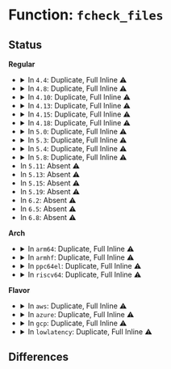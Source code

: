 # Function: <code>fcheck_files</code>

## Status
<b>Regular</b>
<ul>
<li>
<details>
<summary>In <code>4.4</code>: Duplicate, Full Inline ⚠️</summary>

**Collision:** Static Duplication

**Inline:** Full

**Transformation:** False

**Instances:**

```
In kernel/kcmp.c (ffffffff810e973f)
Location: include/linux/fdtable.h:89
Inline: True
Inline callers:
  - kernel/kcmp.c:get_file_raw_ptr
```
```
In fs/file.c (ffffffff81229c26)
Location: include/linux/fdtable.h:89
Inline: True
Inline callers:
  - fs/file.c:__fget
  - fs/file.c:SyS_dup2
  - fs/file.c:SyS_dup2
```
```
In fs/notify/dnotify/dnotify.c (ffffffff8125153a)
Location: include/linux/fdtable.h:89
Inline: True
Inline callers:
  - fs/notify/dnotify/dnotify.c:fcntl_dirnotify
```
```
In fs/locks.c (ffffffff81262d2d)
Location: include/linux/fdtable.h:89
Inline: True
Inline callers:
  - fs/locks.c:fcntl_setlk
```
```
In fs/proc/fd.c (ffffffff812815b6)
Location: include/linux/fdtable.h:89
Inline: True
Inline callers:
  - fs/proc/fd.c:proc_readfd_common
  - fs/proc/fd.c:proc_fd_link
  - fs/proc/fd.c:seq_show
  - fs/proc/fd.c:tid_fd_revalidate
```
</details>
</li>
<li>
<details>
<summary>In <code>4.8</code>: Duplicate, Full Inline ⚠️</summary>

**Collision:** Static Duplication

**Inline:** Full

**Transformation:** False

**Instances:**

```
In kernel/kcmp.c (ffffffff810f049f)
Location: include/linux/fdtable.h:89
Inline: True
Inline callers:
  - kernel/kcmp.c:get_file_raw_ptr
```
```
In fs/file.c (ffffffff81253644)
Location: include/linux/fdtable.h:89
Inline: True
Inline callers:
  - fs/file.c:SyS_dup2
  - fs/file.c:SyS_dup2
  - fs/file.c:__fget
```
```
In fs/notify/dnotify/dnotify.c (ffffffff81279d38)
Location: include/linux/fdtable.h:89
Inline: True
Inline callers:
  - fs/notify/dnotify/dnotify.c:fcntl_dirnotify
```
```
In fs/locks.c (ffffffff8128efdc)
Location: include/linux/fdtable.h:89
Inline: True
Inline callers:
  - fs/locks.c:fcntl_setlk
```
```
In fs/proc/fd.c (ffffffff812ae675)
Location: include/linux/fdtable.h:89
Inline: True
Inline callers:
  - fs/proc/fd.c:proc_readfd_common
  - fs/proc/fd.c:proc_fd_link
  - fs/proc/fd.c:tid_fd_revalidate
  - fs/proc/fd.c:seq_show
```
</details>
</li>
<li>
<details>
<summary>In <code>4.10</code>: Duplicate, Full Inline ⚠️</summary>

**Collision:** Static Duplication

**Inline:** Full

**Transformation:** False

**Instances:**

```
In kernel/kcmp.c (ffffffff810f75ff)
Location: include/linux/fdtable.h:89
Inline: True
Inline callers:
  - kernel/kcmp.c:get_file_raw_ptr
```
```
In fs/file.c (ffffffff81266894)
Location: include/linux/fdtable.h:89
Inline: True
Inline callers:
  - fs/file.c:SyS_dup2
  - fs/file.c:SyS_dup2
  - fs/file.c:__fget
```
```
In fs/notify/dnotify/dnotify.c (ffffffff8128d8e8)
Location: include/linux/fdtable.h:89
Inline: True
Inline callers:
  - fs/notify/dnotify/dnotify.c:fcntl_dirnotify
```
```
In fs/locks.c (ffffffff812a3f90)
Location: include/linux/fdtable.h:89
Inline: True
Inline callers:
  - fs/locks.c:fcntl_setlk
```
```
In fs/proc/fd.c (ffffffff812c4055)
Location: include/linux/fdtable.h:89
Inline: True
Inline callers:
  - fs/proc/fd.c:proc_readfd_common
  - fs/proc/fd.c:proc_fd_link
  - fs/proc/fd.c:tid_fd_revalidate
  - fs/proc/fd.c:seq_show
```
</details>
</li>
<li>
<details>
<summary>In <code>4.13</code>: Duplicate, Full Inline ⚠️</summary>

**Collision:** Static Duplication

**Inline:** Full

**Transformation:** False

**Instances:**

```
In kernel/kcmp.c (ffffffff810f9756)
Location: include/linux/fdtable.h:89
Inline: True
Inline callers:
  - kernel/kcmp.c:SyS_kcmp
  - kernel/kcmp.c:get_file_raw_ptr
```
```
In fs/file.c (ffffffff8127407b)
Location: include/linux/fdtable.h:89
Inline: True
Inline callers:
  - fs/file.c:SyS_dup2
  - fs/file.c:SyS_dup2
  - fs/file.c:__fget
```
```
In fs/notify/dnotify/dnotify.c (ffffffff8129a82f)
Location: include/linux/fdtable.h:89
Inline: True
Inline callers:
  - fs/notify/dnotify/dnotify.c:fcntl_dirnotify
```
```
In fs/locks.c (ffffffff812b2bbc)
Location: include/linux/fdtable.h:89
Inline: True
Inline callers:
  - fs/locks.c:fcntl_setlk
```
```
In fs/proc/fd.c (ffffffff812d1464)
Location: include/linux/fdtable.h:89
Inline: True
Inline callers:
  - fs/proc/fd.c:proc_readfd_common
  - fs/proc/fd.c:proc_fd_link
  - fs/proc/fd.c:tid_fd_revalidate
  - fs/proc/fd.c:seq_show
```
</details>
</li>
<li>
<details>
<summary>In <code>4.15</code>: Duplicate, Full Inline ⚠️</summary>

**Collision:** Static Duplication

**Inline:** Full

**Transformation:** False

**Instances:**

```
In kernel/kcmp.c (ffffffff811041db)
Location: include/linux/fdtable.h:93
Inline: True
Inline callers:
  - kernel/kcmp.c:SyS_kcmp
  - kernel/kcmp.c:get_file_raw_ptr
```
```
In fs/file.c (ffffffff8129695c)
Location: include/linux/fdtable.h:93
Inline: True
Inline callers:
  - fs/file.c:SyS_dup2
  - fs/file.c:SyS_dup2
  - fs/file.c:__fget
```
```
In fs/notify/dnotify/dnotify.c (ffffffff812bdc0f)
Location: include/linux/fdtable.h:93
Inline: True
Inline callers:
  - fs/notify/dnotify/dnotify.c:fcntl_dirnotify
```
```
In fs/locks.c (ffffffff812d6652)
Location: include/linux/fdtable.h:93
Inline: True
Inline callers:
  - fs/locks.c:fcntl_setlk
```
```
In fs/proc/fd.c (ffffffff812f5c54)
Location: include/linux/fdtable.h:93
Inline: True
Inline callers:
  - fs/proc/fd.c:proc_readfd_common
  - fs/proc/fd.c:proc_fd_link
  - fs/proc/fd.c:tid_fd_revalidate
  - fs/proc/fd.c:seq_show
```
</details>
</li>
<li>
<details>
<summary>In <code>4.18</code>: Duplicate, Full Inline ⚠️</summary>

**Collision:** Static Duplication

**Inline:** Full

**Transformation:** False

**Instances:**

```
In kernel/kcmp.c (ffffffff8110e9cb)
Location: include/linux/fdtable.h:93
Inline: True
Inline callers:
  - kernel/kcmp.c:kcmp_epoll_target
  - kernel/kcmp.c:get_file_raw_ptr
```
```
In kernel/bpf/syscall.c (ffffffff811b38e1)
Location: include/linux/fdtable.h:93
Inline: True
Inline callers:
  - kernel/bpf/syscall.c:bpf_task_fd_query
```
```
In fs/file.c (ffffffff812bc100)
Location: include/linux/fdtable.h:93
Inline: True
Inline callers:
  - fs/file.c:__ia32_sys_dup2
  - fs/file.c:__x64_sys_dup2
  - fs/file.c:ksys_dup3
  - fs/file.c:__fget
```
```
In fs/notify/dnotify/dnotify.c (ffffffff812e68a9)
Location: include/linux/fdtable.h:93
Inline: True
Inline callers:
  - fs/notify/dnotify/dnotify.c:fcntl_dirnotify
```
```
In fs/locks.c (ffffffff8130120d)
Location: include/linux/fdtable.h:93
Inline: True
Inline callers:
  - fs/locks.c:fcntl_setlk
```
```
In fs/proc/fd.c (ffffffff813234d4)
Location: include/linux/fdtable.h:93
Inline: True
Inline callers:
  - fs/proc/fd.c:proc_readfd_common
  - fs/proc/fd.c:proc_fd_link
  - fs/proc/fd.c:tid_fd_mode
  - fs/proc/fd.c:seq_show
```
</details>
</li>
<li>
<details>
<summary>In <code>5.0</code>: Duplicate, Full Inline ⚠️</summary>

**Collision:** Static Duplication

**Inline:** Full

**Transformation:** False

**Instances:**

```
In kernel/kcmp.c (ffffffff81119f4b)
Location: include/linux/fdtable.h:93
Inline: True
Inline callers:
  - kernel/kcmp.c:kcmp_epoll_target
  - kernel/kcmp.c:get_file_raw_ptr
```
```
In kernel/bpf/syscall.c (ffffffff811c456e)
Location: include/linux/fdtable.h:93
Inline: True
Inline callers:
  - kernel/bpf/syscall.c:__do_sys_bpf
```
```
In fs/file.c (ffffffff812d12f0)
Location: include/linux/fdtable.h:93
Inline: True
Inline callers:
  - fs/file.c:__ia32_sys_dup2
  - fs/file.c:__x64_sys_dup2
  - fs/file.c:ksys_dup3
  - fs/file.c:__fget
```
```
In fs/notify/dnotify/dnotify.c (ffffffff812fb43c)
Location: include/linux/fdtable.h:93
Inline: True
Inline callers:
  - fs/notify/dnotify/dnotify.c:fcntl_dirnotify
```
```
In fs/locks.c (ffffffff81316cfb)
Location: include/linux/fdtable.h:93
Inline: True
Inline callers:
  - fs/locks.c:fcntl_setlk
```
```
In fs/proc/fd.c (ffffffff8133a3f4)
Location: include/linux/fdtable.h:93
Inline: True
Inline callers:
  - fs/proc/fd.c:proc_readfd_common
  - fs/proc/fd.c:proc_fd_link
  - fs/proc/fd.c:tid_fd_mode
  - fs/proc/fd.c:seq_show
```
</details>
</li>
<li>
<details>
<summary>In <code>5.3</code>: Duplicate, Full Inline ⚠️</summary>

**Collision:** Static Duplication

**Inline:** Full

**Transformation:** False

**Instances:**

```
In kernel/kcmp.c (ffffffff81124bc9)
Location: include/linux/fdtable.h:93
Inline: True
Inline callers:
  - kernel/kcmp.c:__do_sys_kcmp
  - kernel/kcmp.c:get_file_raw_ptr
```
```
In kernel/bpf/syscall.c (ffffffff811d60bd)
Location: include/linux/fdtable.h:93
Inline: True
Inline callers:
  - kernel/bpf/syscall.c:__do_sys_bpf
```
```
In fs/file.c (ffffffff812ee310)
Location: include/linux/fdtable.h:93
Inline: True
Inline callers:
  - fs/file.c:__ia32_sys_dup2
  - fs/file.c:__x64_sys_dup2
  - fs/file.c:ksys_dup3
  - fs/file.c:__fget
```
```
In fs/notify/dnotify/dnotify.c (ffffffff8131bd23)
Location: include/linux/fdtable.h:93
Inline: True
Inline callers:
  - fs/notify/dnotify/dnotify.c:fcntl_dirnotify
```
```
In fs/locks.c (ffffffff8133e58b)
Location: include/linux/fdtable.h:93
Inline: True
Inline callers:
  - fs/locks.c:fcntl_setlk
```
```
In fs/proc/fd.c (ffffffff81362594)
Location: include/linux/fdtable.h:93
Inline: True
Inline callers:
  - fs/proc/fd.c:proc_readfd_common
  - fs/proc/fd.c:proc_fd_link
  - fs/proc/fd.c:tid_fd_mode
  - fs/proc/fd.c:seq_show
```
</details>
</li>
<li>
<details>
<summary>In <code>5.4</code>: Duplicate, Full Inline ⚠️</summary>

**Collision:** Static Duplication

**Inline:** Full

**Transformation:** False

**Instances:**

```
In kernel/kcmp.c (ffffffff81130b89)
Location: include/linux/fdtable.h:93
Inline: True
Inline callers:
  - kernel/kcmp.c:__do_sys_kcmp
  - kernel/kcmp.c:get_file_raw_ptr
```
```
In kernel/bpf/syscall.c (ffffffff811e2063)
Location: include/linux/fdtable.h:93
Inline: True
Inline callers:
  - kernel/bpf/syscall.c:__do_sys_bpf
```
```
In fs/file.c (ffffffff812ffdd0)
Location: include/linux/fdtable.h:93
Inline: True
Inline callers:
  - fs/file.c:__ia32_sys_dup2
  - fs/file.c:__x64_sys_dup2
  - fs/file.c:ksys_dup3
  - fs/file.c:__fget
```
```
In fs/notify/dnotify/dnotify.c (ffffffff8132eb0c)
Location: include/linux/fdtable.h:93
Inline: True
Inline callers:
  - fs/notify/dnotify/dnotify.c:fcntl_dirnotify
```
```
In fs/locks.c (ffffffff81356b7b)
Location: include/linux/fdtable.h:93
Inline: True
Inline callers:
  - fs/locks.c:fcntl_setlk
```
```
In fs/proc/fd.c (ffffffff8137a7f4)
Location: include/linux/fdtable.h:93
Inline: True
Inline callers:
  - fs/proc/fd.c:proc_readfd_common
  - fs/proc/fd.c:proc_fd_link
  - fs/proc/fd.c:tid_fd_mode
  - fs/proc/fd.c:seq_show
```
</details>
</li>
<li>
<details>
<summary>In <code>5.8</code>: Duplicate, Full Inline ⚠️</summary>

**Collision:** Static Duplication

**Inline:** Full

**Transformation:** False

**Instances:**

```
In kernel/kcmp.c (ffffffff8113fc1a)
Location: include/linux/fdtable.h:93
Inline: True
Inline callers:
  - kernel/kcmp.c:kcmp_epoll_target
  - kernel/kcmp.c:get_file_raw_ptr
```
```
In kernel/bpf/syscall.c (ffffffff811fc757)
Location: include/linux/fdtable.h:93
Inline: True
Inline callers:
  - kernel/bpf/syscall.c:bpf_task_fd_query
```
```
In kernel/bpf/task_iter.c (ffffffff812166c8)
Location: include/linux/fdtable.h:93
Inline: True
Inline callers:
  - kernel/bpf/task_iter.c:task_file_seq_get_next
```
```
In fs/file.c (ffffffff81338f10)
Location: include/linux/fdtable.h:93
Inline: True
Inline callers:
  - fs/file.c:__ia32_sys_dup2
  - fs/file.c:__x64_sys_dup2
  - fs/file.c:ksys_dup3
  - fs/file.c:__fget_files
```
```
In fs/notify/dnotify/dnotify.c (ffffffff813689d5)
Location: include/linux/fdtable.h:93
Inline: True
Inline callers:
  - fs/notify/dnotify/dnotify.c:fcntl_dirnotify
```
```
In fs/io_uring.c (ffffffff8137fde5)
Location: include/linux/fdtable.h:93
Inline: True
Inline callers:
  - fs/io_uring.c:io_grab_files
```
```
In fs/locks.c (ffffffff8139df2c)
Location: include/linux/fdtable.h:93
Inline: True
Inline callers:
  - fs/locks.c:fcntl_setlk
```
```
In fs/proc/fd.c (ffffffff813c3bf7)
Location: include/linux/fdtable.h:93
Inline: True
Inline callers:
  - fs/proc/fd.c:proc_readfd_common
  - fs/proc/fd.c:proc_fd_link
  - fs/proc/fd.c:tid_fd_mode
  - fs/proc/fd.c:seq_show
```
</details>
</li>
<li>
In <code>5.11</code>: Absent ⚠️
</li>
<li>
In <code>5.13</code>: Absent ⚠️
</li>
<li>
In <code>5.15</code>: Absent ⚠️
</li>
<li>
In <code>5.19</code>: Absent ⚠️
</li>
<li>
In <code>6.2</code>: Absent ⚠️
</li>
<li>
In <code>6.5</code>: Absent ⚠️
</li>
<li>
In <code>6.8</code>: Absent ⚠️
</li>
</ul>
<b>Arch</b>
<ul>
<li>
<details>
<summary>In <code>arm64</code>: Duplicate, Full Inline ⚠️</summary>

**Collision:** Static Duplication

**Inline:** Full

**Transformation:** False

**Instances:**

```
In kernel/kcmp.c (ffff800010197acc)
Location: include/linux/fdtable.h:93
Inline: True
Inline callers:
  - kernel/kcmp.c:kcmp_epoll_target
  - kernel/kcmp.c:get_file_raw_ptr
```
```
In kernel/bpf/syscall.c (ffff80001026579c)
Location: include/linux/fdtable.h:93
Inline: True
Inline callers:
  - kernel/bpf/syscall.c:__do_sys_bpf
```
```
In fs/file.c (ffff8000103b195c)
Location: include/linux/fdtable.h:93
Inline: True
Inline callers:
  - fs/file.c:__arm64_sys_dup2
  - fs/file.c:ksys_dup3
  - fs/file.c:__fget
```
```
In fs/notify/dnotify/dnotify.c (ffff8000103eb51c)
Location: include/linux/fdtable.h:93
Inline: True
Inline callers:
  - fs/notify/dnotify/dnotify.c:fcntl_dirnotify
```
```
In fs/locks.c (ffff800010419688)
Location: include/linux/fdtable.h:93
Inline: True
Inline callers:
  - fs/locks.c:fcntl_setlk
```
```
In fs/proc/fd.c (ffff800010446ac0)
Location: include/linux/fdtable.h:93
Inline: True
Inline callers:
  - fs/proc/fd.c:proc_readfd_common
  - fs/proc/fd.c:proc_fd_link
  - fs/proc/fd.c:tid_fd_mode
  - fs/proc/fd.c:seq_show
```
</details>
</li>
<li>
<details>
<summary>In <code>armhf</code>: Duplicate, Full Inline ⚠️</summary>

**Collision:** Static Duplication

**Inline:** Full

**Transformation:** False

**Instances:**

```
In kernel/kcmp.c (c03e2de8)
Location: include/linux/fdtable.h:93
Inline: True
Inline callers:
  - kernel/kcmp.c:__se_sys_kcmp
  - kernel/kcmp.c:get_file_raw_ptr
```
```
In kernel/bpf/syscall.c (c0493984)
Location: include/linux/fdtable.h:93
Inline: True
Inline callers:
  - kernel/bpf/syscall.c:bpf_task_fd_query
```
```
In fs/file.c (c0591b94)
Location: include/linux/fdtable.h:93
Inline: True
Inline callers:
  - fs/file.c:__se_sys_dup2
  - fs/file.c:ksys_dup3
  - fs/file.c:__fget
```
```
In fs/notify/dnotify/dnotify.c (c05c2528)
Location: include/linux/fdtable.h:93
Inline: True
Inline callers:
  - fs/notify/dnotify/dnotify.c:fcntl_dirnotify
```
```
In fs/locks.c (c05e5b90)
Location: include/linux/fdtable.h:93
Inline: True
Inline callers:
  - fs/locks.c:fcntl_setlk64
  - fs/locks.c:fcntl_setlk
```
```
In fs/proc/fd.c (c060bc98)
Location: include/linux/fdtable.h:93
Inline: True
Inline callers:
  - fs/proc/fd.c:proc_readfd_common
  - fs/proc/fd.c:proc_fd_link
  - fs/proc/fd.c:tid_fd_mode
  - fs/proc/fd.c:seq_show
```
</details>
</li>
<li>
<details>
<summary>In <code>ppc64el</code>: Duplicate, Full Inline ⚠️</summary>

**Collision:** Static Duplication

**Inline:** Full

**Transformation:** False

**Instances:**

```
In kernel/kcmp.c (c0000000001f7ccc)
Location: include/linux/fdtable.h:93
Inline: True
Inline callers:
  - kernel/kcmp.c:__se_sys_kcmp
  - kernel/kcmp.c:get_file_raw_ptr
```
```
In kernel/bpf/syscall.c (c00000000030a2bc)
Location: include/linux/fdtable.h:93
Inline: True
Inline callers:
  - kernel/bpf/syscall.c:__do_sys_bpf
```
```
In fs/file.c (c0000000004ad01c)
Location: include/linux/fdtable.h:93
Inline: True
Inline callers:
  - fs/file.c:__se_sys_dup2
  - fs/file.c:ksys_dup3
  - fs/file.c:__fget
```
```
In fs/notify/dnotify/dnotify.c (c0000000004f2878)
Location: include/linux/fdtable.h:93
Inline: True
Inline callers:
  - fs/notify/dnotify/dnotify.c:fcntl_dirnotify
```
```
In fs/locks.c (c000000000529188)
Location: include/linux/fdtable.h:93
Inline: True
Inline callers:
  - fs/locks.c:fcntl_setlk
```
```
In fs/proc/fd.c (c00000000055cb60)
Location: include/linux/fdtable.h:93
Inline: True
Inline callers:
  - fs/proc/fd.c:proc_readfd_common
  - fs/proc/fd.c:proc_fd_link
  - fs/proc/fd.c:tid_fd_mode
  - fs/proc/fd.c:seq_show
```
</details>
</li>
<li>
<details>
<summary>In <code>riscv64</code>: Duplicate, Full Inline ⚠️</summary>

**Collision:** Static Duplication

**Inline:** Full

**Transformation:** False

**Instances:**

```
In kernel/kcmp.c (ffffffe000128c9c)
Location: include/linux/fdtable.h:93
Inline: True
Inline callers:
  - kernel/kcmp.c:__se_sys_kcmp
  - kernel/kcmp.c:get_file_raw_ptr
```
```
In kernel/bpf/syscall.c (ffffffe0001a105c)
Location: include/linux/fdtable.h:93
Inline: True
Inline callers:
  - kernel/bpf/syscall.c:__do_sys_bpf
```
```
In fs/file.c (ffffffe0002768ea)
Location: include/linux/fdtable.h:93
Inline: True
Inline callers:
  - fs/file.c:__se_sys_dup2
  - fs/file.c:ksys_dup3
  - fs/file.c:__fget
```
```
In fs/notify/dnotify/dnotify.c (ffffffe00029f916)
Location: include/linux/fdtable.h:93
Inline: True
Inline callers:
  - fs/notify/dnotify/dnotify.c:fcntl_dirnotify
```
```
In fs/locks.c (ffffffe0002bfe1c)
Location: include/linux/fdtable.h:93
Inline: True
Inline callers:
  - fs/locks.c:fcntl_setlk
```
```
In fs/proc/fd.c (ffffffe0002dca16)
Location: include/linux/fdtable.h:93
Inline: True
Inline callers:
  - fs/proc/fd.c:proc_readfd_common
  - fs/proc/fd.c:proc_fd_link
  - fs/proc/fd.c:tid_fd_mode
  - fs/proc/fd.c:seq_show
```
</details>
</li>
</ul>
<b>Flavor</b>
<ul>
<li>
<details>
<summary>In <code>aws</code>: Duplicate, Full Inline ⚠️</summary>

**Collision:** Static Duplication

**Inline:** Full

**Transformation:** False

**Instances:**

```
In kernel/kcmp.c (ffffffff81129339)
Location: include/linux/fdtable.h:93
Inline: True
Inline callers:
  - kernel/kcmp.c:__do_sys_kcmp
  - kernel/kcmp.c:get_file_raw_ptr
```
```
In kernel/bpf/syscall.c (ffffffff811da683)
Location: include/linux/fdtable.h:93
Inline: True
Inline callers:
  - kernel/bpf/syscall.c:__do_sys_bpf
```
```
In fs/file.c (ffffffff812f83b0)
Location: include/linux/fdtable.h:93
Inline: True
Inline callers:
  - fs/file.c:__ia32_sys_dup2
  - fs/file.c:__x64_sys_dup2
  - fs/file.c:ksys_dup3
  - fs/file.c:__fget
```
```
In fs/notify/dnotify/dnotify.c (ffffffff813270ec)
Location: include/linux/fdtable.h:93
Inline: True
Inline callers:
  - fs/notify/dnotify/dnotify.c:fcntl_dirnotify
```
```
In fs/locks.c (ffffffff8134f15b)
Location: include/linux/fdtable.h:93
Inline: True
Inline callers:
  - fs/locks.c:fcntl_setlk
```
```
In fs/proc/fd.c (ffffffff81372dd4)
Location: include/linux/fdtable.h:93
Inline: True
Inline callers:
  - fs/proc/fd.c:proc_readfd_common
  - fs/proc/fd.c:proc_fd_link
  - fs/proc/fd.c:tid_fd_mode
  - fs/proc/fd.c:seq_show
```
</details>
</li>
<li>
<details>
<summary>In <code>azure</code>: Duplicate, Full Inline ⚠️</summary>

**Collision:** Static Duplication

**Inline:** Full

**Transformation:** False

**Instances:**

```
In kernel/kcmp.c (ffffffff8111bbc9)
Location: include/linux/fdtable.h:93
Inline: True
Inline callers:
  - kernel/kcmp.c:__do_sys_kcmp
  - kernel/kcmp.c:get_file_raw_ptr
```
```
In kernel/bpf/syscall.c (ffffffff811cd443)
Location: include/linux/fdtable.h:93
Inline: True
Inline callers:
  - kernel/bpf/syscall.c:__do_sys_bpf
```
```
In fs/file.c (ffffffff812e8fd0)
Location: include/linux/fdtable.h:93
Inline: True
Inline callers:
  - fs/file.c:__ia32_sys_dup2
  - fs/file.c:__x64_sys_dup2
  - fs/file.c:ksys_dup3
  - fs/file.c:__fget
```
```
In fs/notify/dnotify/dnotify.c (ffffffff81317c8c)
Location: include/linux/fdtable.h:93
Inline: True
Inline callers:
  - fs/notify/dnotify/dnotify.c:fcntl_dirnotify
```
```
In fs/locks.c (ffffffff8133fe3b)
Location: include/linux/fdtable.h:93
Inline: True
Inline callers:
  - fs/locks.c:fcntl_setlk
```
```
In fs/proc/fd.c (ffffffff813638a4)
Location: include/linux/fdtable.h:93
Inline: True
Inline callers:
  - fs/proc/fd.c:proc_readfd_common
  - fs/proc/fd.c:proc_fd_link
  - fs/proc/fd.c:tid_fd_mode
  - fs/proc/fd.c:seq_show
```
</details>
</li>
<li>
<details>
<summary>In <code>gcp</code>: Duplicate, Full Inline ⚠️</summary>

**Collision:** Static Duplication

**Inline:** Full

**Transformation:** False

**Instances:**

```
In kernel/kcmp.c (ffffffff81127059)
Location: include/linux/fdtable.h:93
Inline: True
Inline callers:
  - kernel/kcmp.c:__do_sys_kcmp
  - kernel/kcmp.c:get_file_raw_ptr
```
```
In kernel/bpf/syscall.c (ffffffff811d8453)
Location: include/linux/fdtable.h:93
Inline: True
Inline callers:
  - kernel/bpf/syscall.c:__do_sys_bpf
```
```
In fs/file.c (ffffffff812f61c0)
Location: include/linux/fdtable.h:93
Inline: True
Inline callers:
  - fs/file.c:__ia32_sys_dup2
  - fs/file.c:__x64_sys_dup2
  - fs/file.c:ksys_dup3
  - fs/file.c:__fget
```
```
In fs/notify/dnotify/dnotify.c (ffffffff81324bbc)
Location: include/linux/fdtable.h:93
Inline: True
Inline callers:
  - fs/notify/dnotify/dnotify.c:fcntl_dirnotify
```
```
In fs/locks.c (ffffffff8134cc2b)
Location: include/linux/fdtable.h:93
Inline: True
Inline callers:
  - fs/locks.c:fcntl_setlk
```
```
In fs/proc/fd.c (ffffffff813708a4)
Location: include/linux/fdtable.h:93
Inline: True
Inline callers:
  - fs/proc/fd.c:proc_readfd_common
  - fs/proc/fd.c:proc_fd_link
  - fs/proc/fd.c:tid_fd_mode
  - fs/proc/fd.c:seq_show
```
</details>
</li>
<li>
<details>
<summary>In <code>lowlatency</code>: Duplicate, Full Inline ⚠️</summary>

**Collision:** Static Duplication

**Inline:** Full

**Transformation:** False

**Instances:**

```
In kernel/kcmp.c (ffffffff8113369c)
Location: include/linux/fdtable.h:93
Inline: True
Inline callers:
  - kernel/kcmp.c:__do_sys_kcmp
  - kernel/kcmp.c:get_file_raw_ptr
```
```
In kernel/bpf/syscall.c (ffffffff811e67eb)
Location: include/linux/fdtable.h:93
Inline: True
Inline callers:
  - kernel/bpf/syscall.c:__do_sys_bpf
```
```
In fs/file.c (ffffffff813073d7)
Location: include/linux/fdtable.h:93
Inline: True
Inline callers:
  - fs/file.c:__ia32_sys_dup2
  - fs/file.c:__x64_sys_dup2
  - fs/file.c:ksys_dup3
  - fs/file.c:__fget
```
```
In fs/notify/dnotify/dnotify.c (ffffffff8133693c)
Location: include/linux/fdtable.h:93
Inline: True
Inline callers:
  - fs/notify/dnotify/dnotify.c:fcntl_dirnotify
```
```
In fs/locks.c (ffffffff8136016b)
Location: include/linux/fdtable.h:93
Inline: True
Inline callers:
  - fs/locks.c:fcntl_setlk
```
```
In fs/proc/fd.c (ffffffff81384283)
Location: include/linux/fdtable.h:93
Inline: True
Inline callers:
  - fs/proc/fd.c:proc_readfd_common
  - fs/proc/fd.c:proc_fd_link
  - fs/proc/fd.c:tid_fd_mode
  - fs/proc/fd.c:seq_show
```
</details>
</li>
</ul>

## Differences
